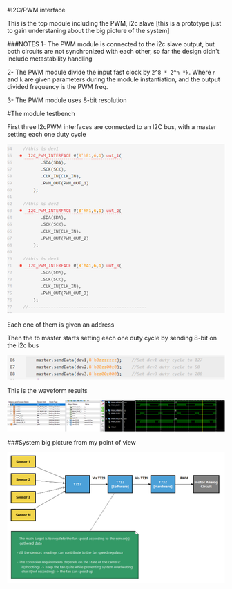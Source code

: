 #I2C/PWM interface

This is the top module including the PWM, i2c slave [this is a prototype just to gain understaning about the big picture of the system]

###NOTES
1- The PWM module is connected to the i2c slave output, but both circuits are not synchronized with each other, so far the design didn't include metastability handling 

2- The PWM module divide the input fast clock by `2^8 * 2^n *k`. Where `n` and `k` are given parameters during the module instantiation, and the output divided frequency is the PWM freq.

3- The PWM module uses 8-bit resolution 

#The module testbench

First three I2cPWM interfaces are connected to an I2C bus, with a master setting each one duty cycle

![tb1](https://github.com/ELBe7ery/i2c_draft_gsoc/blob/master/TOP/Screenshots/TB_DEVs.png?raw=true)

Each one of them is given an address

Then the tb master starts setting each one duty cycle by sending 8-bit on the i2c bus

![tb2](https://github.com/ELBe7ery/i2c_draft_gsoc/blob/master/TOP/Screenshots/sendTask.png?raw=true)

This is the waveform results

![ise](https://github.com/ELBe7ery/i2c_draft_gsoc/blob/master/TOP/Screenshots/ISE.png?raw=true)

###System big picture from my point of view

![bd](https://github.com/ELBe7ery/i2c_draft_gsoc/blob/master/TOP/Screenshots/BLOCK_DIAGRAM_enhanced.png)

